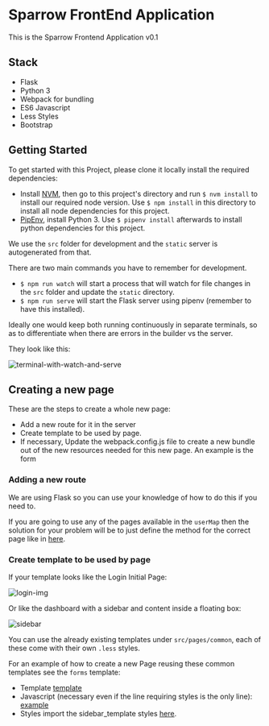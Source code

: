 # Sparrow FrontEnd Application

This is the Sparrow Frontend Application v0.1

## Stack

- Flask
- Python 3
- Webpack for bundling
- ES6 Javascript
- Less Styles
- Bootstrap

## Getting Started

To get started with this Project, please clone it locally install the required dependencies:

- Install [NVM](https://github.com/creationix/nvm), then go to this project's directory and run `$ nvm install` to install our required node version. Use `$ npm install` in this directory to install all node dependencies for this project.
- [PipEnv](https://pipenv.readthedocs.io/en/latest/), install Python 3. Use `$ pipenv install` afterwards to install python dependencies for this project.


We use the `src` folder for development and the `static` server is autogenerated from that.

There are two main commands you have to remember for development.

- `$ npm run watch` will start a process that will watch for file changes in the `src` folder and update the `static` directory. 
- `$ npm run serve` will start the Flask server using pipenv (remember to have this installed).

Ideally one would keep both running continuously in separate terminals, so as to differentiate when there are errors in the builder vs the server.

They look like this:

![terminal-with-watch-and-serve](https://i.imgur.com/J2ch8Oo.png)

## Creating a new page

These are the steps to create a whole new page:

- Add a new route for it in the server
- Create template to be used by page. 
- If necessary, Update the webpack.config.js file to create a new bundle out of the new resources needed for this new page. An example is the form 

### Adding a new route

We are using Flask so you can use your knowledge of how to do this if you need to.

If you are going to use any of the pages available in the `userMap` then the solution for your problem will be to just define the method for the correct page like in [here](https://github.com/trysparrow/sparrow-fe/blob/5c14d32e33fe429bca0a0a66ef141764e99108e0/sparrow.py#L32-L42).

### Create template to be used by page

If your template looks like the Login Initial Page:

![login-img](https://i.imgur.com/Sbqo1pD.png)

Or like the dashboard with a sidebar and content inside a floating box:

![sidebar](https://i.imgur.com/nmo67ta.png)

You can use the already existing templates under `src/pages/common`, each of these come with their own `.less` styles.

For an example of how to create a new Page reusing these common templates see the `forms` template:

- Template [template](https://github.com/trysparrow/sparrow-fe/blob/5c14d32e33fe429bca0a0a66ef141764e99108e0/src/pages/forms/forms.html#L1-L8)
- Javascript (necessary even if the line requiring styles is the only line): [example](https://github.com/trysparrow/sparrow-fe/blob/5c14d32e33fe429bca0a0a66ef141764e99108e0/src/pages/forms/forms.js#L1)
- Styles import the sidebar_template styles [here](https://github.com/trysparrow/sparrow-fe/blob/5c14d32e33fe429bca0a0a66ef141764e99108e0/src/pages/forms/forms.less#L1).
